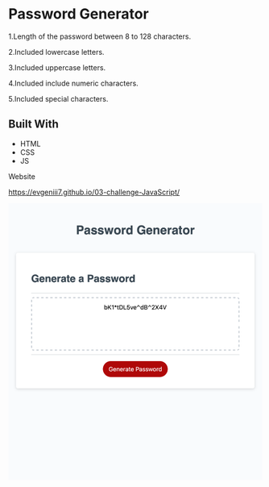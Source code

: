 

# Password Generator

1.Length of the password between 8 to 128 characters.

2.Included lowercase letters.

3.Included uppercase letters.

4.Included include numeric characters.

5.Included special characters.


## Built With

* HTML
* CSS
* JS

Website

https://evgeniii7.github.io/03-challenge-JavaScript/

![ScreenShot](assets/images/ScreenShot.png)
